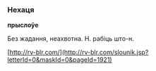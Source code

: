 ### Нехаця
**прыслоўе**

Без жадання, неахвотна. Н. рабіць што-н.

<a rel="author">[http://rv-blr.com/](http://rv-blr.com/slounik.jsp?letterId=0&maskId=0&pageId=1921)</a>
